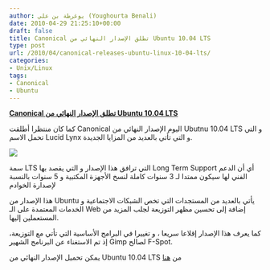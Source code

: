 ```yaml
---
author: يوغرطة بن علي (Youghourta Benali)
date: 2010-04-29 21:25:10+00:00
draft: false
title: Canonical تطلق الإصدار النهائي من Ubuntu 10.04 LTS
type: post
url: /2010/04/canonical-releases-ubuntu-linux-10-04-lts/
categories:
- Unix/Linux
tags:
- Canonical
- Ubuntu
---
```


[**Canonical تطلق الإصدار النهائي من Ubuntu 10.04 LTS**](http://www.it-scoop.com/2010/04/Canonical-releases-Ubuntu-Linux-10-04-LTS)


كما كان منتظرا أطلقت Canonical اليوم الإصدار النهائي من Ubutnu 10.04 LTS و التي تحمل الاسم Lucid Lynx و التي تأتي بالعديد من المزايا الجديدة.

[![](http://www.it-scoop.com/wp-content/uploads/2010/03/new-logo-ubuntu.png)
](http://www.it-scoop.com/2010/04/Canonical-releases-Ubuntu-Linux-10-04-LTS)

سمة LTS التي ترافق هذا الإصدار و التي يقصد بها Long Term Support أي أن الدعم الفني لها سيكون ممتدا لـ 3 سنوات كاملة لنسخ الأجهزة المكتبية و 5 سنوات بالنسبة لإصدارة الخوادم

هذا الإصدار من Ubuntu يأتي بالعديد من المستجدات التي تخص الشبكات الاجتماعية و الخدمات المعتمدة على الـ Web إضافة إلى تحسين مظهر التوزيعة لجلب المزيد من المستعملين إليها.

كما يعرف هذا الإصدار إقلاعا سريعا ، و تغييرا في البرامج الأساسية التي تأتي مع التوزيعة، إذ تم الاستغناء عن البرنامج الشهير Gimp لصالح F-Spot.

يمكن تحميل الإصدار النهائي من Ubuntu 10.04 LTS من [هنا](http://www.ubuntu.com/)
